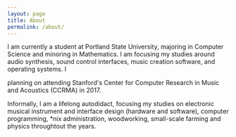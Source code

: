 ```yaml
---
layout: page
title: About
permalink: /about/
---
```


I am currently a student at Portland State University, majoring in Computer
Science and minoring in Mathematics. I am focusing my studies around audio
synthesis, sound control interfaces, music creation software, and operating systems.
I

 planning on attending Stanford's Center for
Computer Research in Music and Acoustics (CCRMA) in 2017.


 Informally, I am a
lifelong autodidact, focusing my studies on electronic musical instrument and
interface design (hardware and software), computer programming, \*nix
administration, woodworking, small-scale farming and physics throughtout the
years. 
